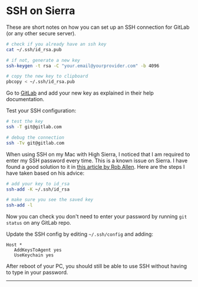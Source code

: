 # SSH on Sierra

These are short notes on how you can set up an SSH connection for GitLab (or any other secure server).

```bash
# check if you already have an ssh key
cat ~/.ssh/id_rsa.pub

# if not, generate a new key
ssh-keygen -t rsa -C "your.email@yourprovider.com" -b 4096

# copy the new key to clipboard
pbcopy < ~/.ssh/id_rsa.pub
```

Go to [GitLab](https://gitlab.com/) and add your new key as explained in their help documentation.

Test your SSH configuration:

```bash
# test the key
ssh -T git@gitlab.com

# debug the connection
ssh -Tv git@gitlab.com
```

When using SSH on my Mac with High Sierra, I noticed that I am required to enter my SSH password every time.
This is a known issue on Sierra. I have found a good solution to it in [this article by Rob Allen](https://akrabat.com/ssh-keys-in-macos-sierra/). Here are the steps I have taken based on his advice:

```bash
# add your key to id_rsa
ssh-add -K ~/.ssh/id_rsa

# make sure you see the saved key
ssh-add -l
```

Now you can check you don't need to enter your password by running `git status` on any GitLab repo.

Update the SSH config by editing `~/.ssh/config` and adding:

```none
Host *
   AddKeysToAgent yes
   UseKeychain yes
```

After reboot of your PC, you should still be able to use SSH without having to type in your password.

---
